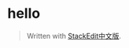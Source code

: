 
# hello

> Written with [StackEdit中文版](https://stackedit.cn/).
<!--stackedit_data:
eyJoaXN0b3J5IjpbMTI2NDI3NTc4NF19
-->